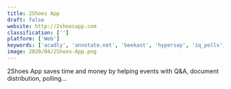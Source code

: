 ```yaml
---
title: 2Shoes App
draft: false 
website: http://2shoesapp.com
classification: ['']
platform: ['Web']
keywords: ['acadly', 'annotate.net', 'beekast', 'hypersay', 'iq_polls', 'imakiku', 'lexsury', 'meeting_pulse', 'mentimeter', 'pigeonhole_live', 'poll_everywhere', 'sli.do', 'socrative', 'tallyspace', 'wooclap', 'feedbackr']
image: 2020/04/2Shoes-App.png
---
```

2Shoes App saves time and money by helping events with Q&A, document distribution, polling...